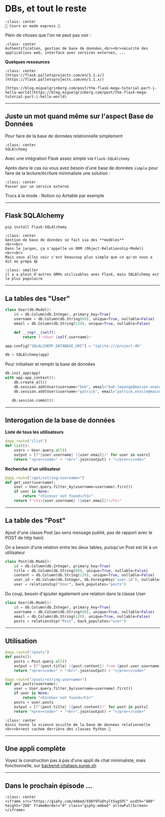 # DBs, et tout le reste

````{div}
:class: center
🚀 Cours en mode express 🚀
````

Plein de choses que l'on ne peut pas voir :

````{div}
:class: center
Authentification, gestion de base de données,<br><br>sécurité des applications web, interface avec services externes, ...
````

**Quelques ressources**

```{div}
:class: center
[https://flask.palletsprojects.com/en/1.1.x/](https://flask.palletsprojects.com/en/1.1.x/)

[https://blog.miguelgrinberg.com/post/the-flask-mega-tutorial-part-i-hello-world](https://blog.miguelgrinberg.com/post/the-flask-mega-tutorial-part-i-hello-world)
```

---

## Juste un mot quand même sur l'aspect Base de Données

Pour faire de la base de données relationnelle simplement

````{div}
:class: center
SQLAlchemy
````

Avec une intégration Flask assez simple via `Flask-SQLAlchemy`

Après dans le cas où vous avez besoin d'une base de données `simple` pour faire de la lecture/écriture minimaliste une solution :

````{div}
:class: center
Passer par un service externe
````

Trucs à la mode : Notion ou Airtable par exemple

---

## Flask SQLAlchemy

```bash
pip install Flask-SQLAlchemy
```

````{div}
:class: center
Gestion de base de données se fait via des **modèles**
<br><br>
Dans le jargon, ça s'appelle un ORM (Object-Relationship-Model)
<br><br>
Mais vous allez voir c'est beaucoup plus simple que ce qu'on vous a dit en prépa 😅
````

````{div}
:class: smaller
il y a plein d'autres ORMs utilisables avec Flask, mais SQLAlchemy est le plus populaire
````

---

## La tables des "User"

```python
class User(db.Model):
    id = db.Column(db.Integer, primary_key=True)
    username = db.Column(db.String(80), unique=True, nullable=False)
    email = db.Column(db.String(120), unique=True, nullable=False)

    def __repr__(self):
        return f'<User {self.username}>'
```

```python
app.config["SQLALCHEMY_DATABASE_URI"] = "sqlite:///project.db"

db = SQLAlchemy(app)

```
 
Pour initialiser et remplir la base de données

```python
db.init_app(app)
with app.app_context():
    db.create_all()
    db.session.add(User(username="bob", email="bob.leponge@maison-ananas.com"))
    db.session.add(User(username="patrick", email="patrick.etoile@maison-ananas.com"))

   db.session.commit()
```

---

## Interogation de la base de données

**Liste de tous les utilisateurs**

```python
@app.route("/list")
def list():
    users = User.query.all()
    output = [f"{user.username} ({user.email})" for user in users]
    return "<pre><code>" + "<br>".join(output) + "</pre></code>"
```

**Recherche d'un utilisateur**

```python
@app.route("/get/<string:username>")
def get_user(username):
    user = User.query.filter_by(username=username).first()
    if user is None:
        return "<h1>User not found</h1>"
    return f"<h1>{user.username} ({user.email})</h1>"
```

---

## La table des "Post"

Ajout d'une classe Post (au sens message publié, pas de rapport avec le POST de http hein)

On a besoin d'une relation entre les deux tables, puisqu'un Post est lié à un utilisateur

```python
class Post(db.Model):
    id = db.Column(db.Integer, primary_key=True)
    title = db.Column(db.String(80), unique=True, nullable=False)
    content = db.Column(db.String(120), unique=True, nullable=False)
    user_id = db.Column(db.Integer, db.ForeignKey('user.id'), nullable=False)
    user = relationship("User", back_populates="posts")
```

Du coup, besoin d'ajouter également une relation dans la classe User

```python
class User(db.Model):
    id = db.Column(db.Integer, primary_key=True)
    username = db.Column(db.String(80), unique=True, nullable=False)
    email = db.Column(db.String(120), unique=True, nullable=False)
    posts = relationship("Post", back_populates="user")
```

---

## Utilisation

```python
@app.route("/posts")
def posts():
    posts = Post.query.all()
    output = [f"{post.title} ({post.content}) from {post.user.username}" for post in posts]
    return "<pre><code>" + "<br>".join(output) + "</pre></code>"

@app.route("/post/<string:username>")
def get_posts(username):
    user = User.query.filter_by(username=username).first()
    if user is None:
        return "<h1>User not found</h1>"
    posts = user.posts
    output = [f"{post.title} ({post.content})" for post in posts]
    return "<pre><code>" + "<br>".join(output) + "</pre></code>"
```

````{div}
:class: center
Ainsi toute la science occulte de la base de données relationnelle
<br><br>est cachée derrière des classes Python 🐍
````

---

## Une appli complète

Voyez la construction pas à pas d'une appli de chat minimaliste, mais fonctionnelle, sur
[backend-chatapp.surge.sh](https://backend-chatapp.surge.sh/scrollycoding)

---

## Dans le prochain épisode ...

````{div}
:class: center
<iframe src="https://giphy.com/embed/Xd6Y9TuDtylt5ug5PC" width="480" height="260" frameBorder="0" class="giphy-embed" allowFullScreen></iframe>
````
